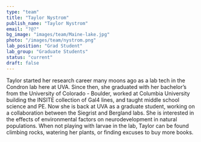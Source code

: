 ```yaml
---
type: "team"
title: "Taylor Nystrom"
publish_name: "Taylor Nystrom"
email: "?@?"
bg_image: "images/team/Maine-lake.jpg"
photo: "/images/team/nystrom.png"
lab_position: "Grad Student"
lab_group: "Graduate Students"
status: "current"
draft: false
---
```


Taylor started her research career many moons ago as a lab tech in the Condron lab here at UVA.  Since then, she graduated with her bachelor’s from the University of Colorado - Boulder, worked at Columbia University building the INSITE collection of Gal4 lines, and taught middle school science and PE.  Now she is back at UVA as a graduate student, working on a collaboration between the Siegrist and Bergland labs.  She is interested in the effects of environmental factors on neurodevelopment in natural populations.  When not playing with larvae in the lab, Taylor can be found climbing rocks, watering her plants, or finding excuses to buy more books.